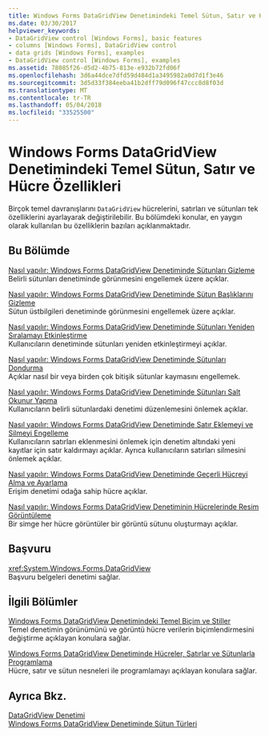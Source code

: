```yaml
---
title: Windows Forms DataGridView Denetimindeki Temel Sütun, Satır ve Hücre Özellikleri
ms.date: 03/30/2017
helpviewer_keywords:
- DataGridView control [Windows Forms], basic features
- columns [Windows Forms], DataGridView control
- data grids [Windows Forms], examples
- DataGridView control [Windows Forms], examples
ms.assetid: 78085f26-d5d2-4b75-813e-e932b72fd06f
ms.openlocfilehash: 3d6a44dce7dfd59d484d1a3495982a0d7d1f3e46
ms.sourcegitcommit: 3d5d33f384eeba41b2dff79d096f47ccc8d8f03d
ms.translationtype: MT
ms.contentlocale: tr-TR
ms.lasthandoff: 05/04/2018
ms.locfileid: "33525500"
---
```

# <a name="basic-column-row-and-cell-features-in-the-windows-forms-datagridview-control"></a>Windows Forms DataGridView Denetimindeki Temel Sütun, Satır ve Hücre Özellikleri
Birçok temel davranışlarını `DataGridView` hücrelerini, satırları ve sütunları tek özelliklerini ayarlayarak değiştirilebilir. Bu bölümdeki konular, en yaygın olarak kullanılan bu özelliklerin bazıları açıklanmaktadır.  
  
## <a name="in-this-section"></a>Bu Bölümde  
 [Nasıl yapılır: Windows Forms DataGridView Denetiminde Sütunları Gizleme](../../../../docs/framework/winforms/controls/how-to-hide-columns-in-the-windows-forms-datagridview-control.md)  
 Belirli sütunları denetiminde görünmesini engellemek üzere açıklar.  
  
 [Nasıl yapılır: Windows Forms DataGridView Denetiminde Sütun Başlıklarını Gizleme](../../../../docs/framework/winforms/controls/how-to-hide-column-headers-in-the-windows-forms-datagridview-control.md)  
 Sütun üstbilgileri denetiminde görünmesini engellemek üzere açıklar.  
  
 [Nasıl yapılır: Windows Forms DataGridView Denetiminde Sütunları Yeniden Sıralamayı Etkinleştirme](../../../../docs/framework/winforms/controls/how-to-enable-column-reordering-in-the-windows-forms-datagridview-control.md)  
 Kullanıcıların denetiminde sütunları yeniden etkinleştirmeyi açıklar.  
  
 [Nasıl yapılır: Windows Forms DataGridView Denetiminde Sütunları Dondurma](../../../../docs/framework/winforms/controls/how-to-freeze-columns-in-the-windows-forms-datagridview-control.md)  
 Açıklar nasıl bir veya birden çok bitişik sütunlar kaymasını engellemek.  
  
 [Nasıl yapılır: Windows Forms DataGridView Denetiminde Sütunları Salt Okunur Yapma](../../../../docs/framework/winforms/controls/how-to-make-columns-read-only-in-the-windows-forms-datagridview-control.md)  
 Kullanıcıların belirli sütunlardaki denetimi düzenlemesini önlemek açıklar.  
  
 [Nasıl yapılır: Windows Forms DataGridView Denetiminde Satır Eklemeyi ve Silmeyi Engelleme](../../../../docs/framework/winforms/controls/prevent-row-addition-and-deletion-datagridview.md)  
 Kullanıcıların satırları eklenmesini önlemek için denetim altındaki yeni kayıtlar için satır kaldırmayı açıklar. Ayrıca kullanıcıların satırları silmesini önlemek açıklar.  
  
 [Nasıl yapılır: Windows Forms DataGridView Denetiminde Geçerli Hücreyi Alma ve Ayarlama](../../../../docs/framework/winforms/controls/get-and-set-the-current-cell-wf-datagridview-control.md)  
 Erişim denetimi odağa sahip hücre açıklar.  
  
 [Nasıl yapılır: Windows Forms DataGridView Denetiminin Hücrelerinde Resim Görüntüleme](../../../../docs/framework/winforms/controls/how-to-display-images-in-cells-of-the-windows-forms-datagridview-control.md)  
 Bir simge her hücre görüntüler bir görüntü sütunu oluşturmayı açıklar.  
  
## <a name="reference"></a>Başvuru  
 <xref:System.Windows.Forms.DataGridView>  
 Başvuru belgeleri denetimi sağlar.  
  
## <a name="related-sections"></a>İlgili Bölümler  
 [Windows Forms DataGridView Denetimindeki Temel Biçim ve Stiller](../../../../docs/framework/winforms/controls/basic-formatting-and-styling-in-the-windows-forms-datagridview-control.md)  
 Temel denetimin görünümünü ve görüntü hücre verilerin biçimlendirmesini değiştirme açıklayan konulara sağlar.  
  
 [Windows Forms DataGridView Denetiminde Hücreler, Satırlar ve Sütunlarla Programlama](../../../../docs/framework/winforms/controls/programming-with-cells-rows-and-columns-in-the-datagrid.md)  
 Hücre, satır ve sütun nesneleri ile programlamayı açıklayan konulara sağlar.  
  
## <a name="see-also"></a>Ayrıca Bkz.  
 [DataGridView Denetimi](../../../../docs/framework/winforms/controls/datagridview-control-windows-forms.md)  
 [Windows Forms DataGridView Denetiminde Sütun Türleri](../../../../docs/framework/winforms/controls/column-types-in-the-windows-forms-datagridview-control.md)
